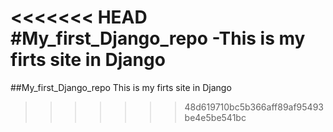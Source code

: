 <<<<<<< HEAD
#My_first_Django_repo
-This is my firts site in Django
=======

##My_first_Django_repo
This is my firts site in Django
>>>>>>> 48d619710bc5b366aff89af95493be4e5be541bc
